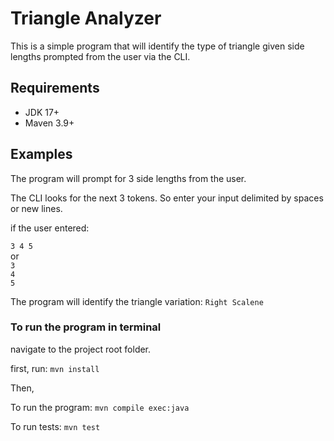 # Triangle Analyzer
This is a simple program that will identify the type of triangle given side lengths prompted from the user via the CLI.


## Requirements 
- JDK 17+
- Maven 3.9+

## Examples
The program will prompt for 3 side lengths from the user.

The CLI looks for the next 3 tokens. So enter your input delimited by spaces or new lines.

if the user entered: <br> 

```3 4 5``` <br> or <br> ```3```<br>```4```<br>```5```<br>

The program will identify the triangle variation: ```Right Scalene```
### To run the program in terminal
navigate to the project root folder.

first, run: ```mvn install```

Then,

To run the program:
```mvn compile exec:java```

To run tests:
```mvn test```


